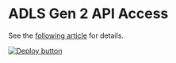 # ADLS Gen 2 API Access

See the [following article](https://vincentlauzon.com/2019/05/15/how-to-use-azure-data-lake-storage-rest-api/) for details.

[![Deploy button](http://azuredeploy.net/deploybutton.png)](https://portal.azure.com/#create/Microsoft.Template/uri/https%3A%2F%2Fraw.githubusercontent.com%2Fvplauzon%2Fstorage%2Fmaster%2Fadls-api%2Fdeploy.json)
